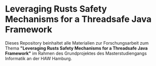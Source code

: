 # Leveraging Rusts Safety Mechanisms for a Threadsafe Java Framework

Dieses Repository beinhaltet alle Materialien zur Forschungsarbeit zum Thema **"Leveraging Rusts Safety Mechanisms for a Threadsafe Java Framework"** im Rahmen des Grundprojektes des Masterstudiengangs Informatik an der HAW Hamburg.
